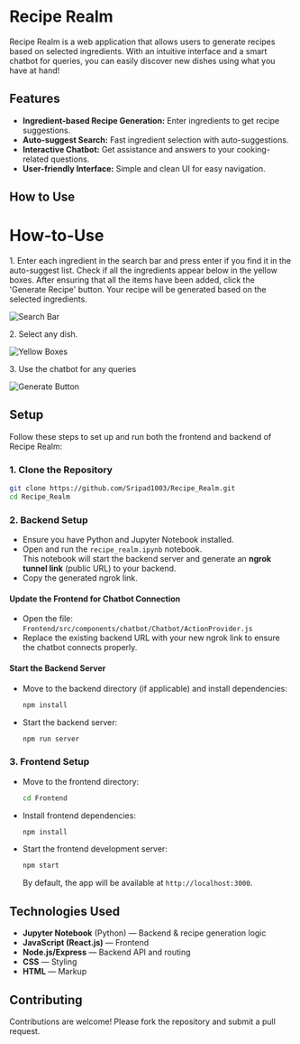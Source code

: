 # Recipe Realm

Recipe Realm is a web application that allows users to generate recipes based on selected ingredients. With an intuitive interface and a smart chatbot for queries, you can easily discover new dishes using what you have at hand!

## Features

- **Ingredient-based Recipe Generation:** Enter ingredients to get recipe suggestions.
- **Auto-suggest Search:** Fast ingredient selection with auto-suggestions.
- **Interactive Chatbot:** Get assistance and answers to your cooking-related questions.
- **User-friendly Interface:** Simple and clean UI for easy navigation.

## How to Use

<div className='container' id="container-2">
  <h1>How-to-Use</h1>
  <p>1. Enter each ingredient in the search bar and press enter if you find it in the auto-suggest list. Check if all the ingredients appear below in the yellow boxes. After ensuring that all the items have been added, click the 'Generate Recipe' button. Your recipe will be generated based on the selected ingredients.</p>
  <img src="Frontend/src/components/pic1.png" alt="Search Bar" />
  <p>2. Select any dish.</p>
  <img src="Frontend/src/components/pic2.png" alt="Yellow Boxes" />
  <p>3. Use the chatbot for any queries</p>
  <img src="Frontend/src/components/pic3.png" alt="Generate Button" />
</div>

## Setup

Follow these steps to set up and run both the frontend and backend of Recipe Realm:

### 1. Clone the Repository

```bash
git clone https://github.com/Sripad1003/Recipe_Realm.git
cd Recipe_Realm
```

### 2. Backend Setup

- Ensure you have Python and Jupyter Notebook installed.
- Open and run the `recipe_realm.ipynb` notebook.  
  This notebook will start the backend server and generate an **ngrok tunnel link** (public URL) to your backend.
- Copy the generated ngrok link.

#### Update the Frontend for Chatbot Connection

- Open the file:  
  `Frontend/src/components/chatbot/Chatbot/ActionProvider.js`
- Replace the existing backend URL with your new ngrok link to ensure the chatbot connects properly.

#### Start the Backend Server

- Move to the backend directory (if applicable) and install dependencies:
  ```bash
  npm install
  ```
- Start the backend server:
  ```bash
  npm run server
  ```

### 3. Frontend Setup

- Move to the frontend directory:
  ```bash
  cd Frontend
  ```
- Install frontend dependencies:
  ```bash
  npm install
  ```
- Start the frontend development server:
  ```bash
  npm start
  ```
  By default, the app will be available at `http://localhost:3000`.

## Technologies Used

- **Jupyter Notebook** (Python) — Backend & recipe generation logic
- **JavaScript (React.js)** — Frontend
- **Node.js/Express** — Backend API and routing
- **CSS** — Styling
- **HTML** — Markup

## Contributing

Contributions are welcome! Please fork the repository and submit a pull request.
